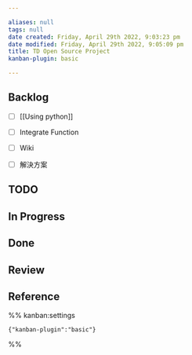```yaml
---

aliases: null
tags: null
date created: Friday, April 29th 2022, 9:03:23 pm
date modified: Friday, April 29th 2022, 9:05:09 pm
title: TD Open Source Project
kanban-plugin: basic

---
```


## Backlog

- [ ] [[Using python]]
- [ ] Integrate Function
- [ ] Wiki
- [ ] 解決方案


## TODO



## In Progress



## Done



## Review



## Reference





%% kanban:settings
```
{"kanban-plugin":"basic"}
```
%%